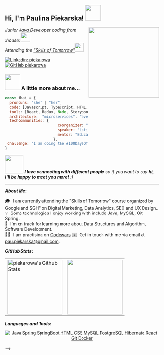 <h2> Hi, I'm Paulina Piekarska! <img src="https://media.giphy.com/media/mGcNjsfWAjY5AEZNw6/giphy.gif" width="50"></h2>
<img align='right' src="https://media.giphy.com/media/ieyl9zmCjO4b4t6qoY/giphy.gif" width="230">
<p><em>Junior Java Developer coding from :house: <img src="https://media.giphy.com/media/fYSnHlufseco8Fh93Z/giphy.gif" width="30"></br>Attending the <a href="https://events.withgoogle.com/umiejetnosci-jutra/czego-si-naucz/">"Skills of Tomorrow"</a><img src="https://media.giphy.com/media/WUlplcMpOCEmTGBtBW/giphy.gif" width="30"> 
</em></p>



[![Linkedin: piekarowa](https://img.shields.io/badge/-piekarowa-blue?style=flat-square&logo=Linkedin&logoColor=white&link=http://linkedin.com/in/paulina-piekarska-java-developer)](http://linkedin.com/in/paulina-piekarska-java-developer)
[![GitHub piekarowa](https://img.shields.io/github/followers/piekarowa?label=follow&style=social)](https://github.com/piekarowa)


### <img src="https://media.giphy.com/media/VgCDAzcKvsR6OM0uWg/giphy.gif" width="50"> A little more about me...  

```javascript
const thai = {
  pronouns: "she" | "her",
  code: [Javascript, Typescript, HTML, CSS, Ruby, Python, Java],
  tools: [React, Redux, Node, Storybook, Styled-Components, Jest, Docker],
  architecture: ["microservices", "event-driven", "design system pattern"],
  techCommunities: {
                        coorganizer: "AfroPython",
                        speaker: "Latinity",
                        mentor: "EducaTRANSforma"
                      },
 challenge: "I am doing the #100DaysOfCode challenge focused on react and typescript"
}
```

<img src="https://media.giphy.com/media/LnQjpWaON8nhr21vNW/giphy.gif" width="60"> <em><b>I love connecting with different people</b> so if you want to say <b>hi, I'll be happy to meet you more!</b> :)</em>

---



<!-- <p align="center">
  <a href="https://github.com/pieakrowa"> <img loading="lazy" alt="Welcome" src="assets/welcome.svg"/> </a>
</p>


<p align="center">
  <a href="https://github.com/piekarowa"> <img loading="lazy" alt="Samir" src="assets/samir.svg"/> <img loading="lazy" alt="Paul" src="assets/paul.svg"/> </a>
</p>

<p align="center">
  <a href="http://linkedin.com/in/paulina-piekarska-java-developer"><img loading="lazy" alt="LinkedIn" src="https://scdn.netlify.app/linkedin-piekarowa.svg"></a> &nbsp; 
  <a href="https://github.com/piekarowa"><img loading="lazy" src="https://hits.sh/github.com/piekarowa.svg?label=Visitors&extraCount=20000&color=white&labelColor=blue" alt="Visitors"></a> 
  <a href="https://github.com/piekarowa"><img loading="lazy" src="https://komarev.com/ghpvc/?username=piekarowa" width="1" height="1" /></a>  
</p>

<!-- 
Social Badge:
https://img.shields.io/badge/-LinkedIn%20@piekarowa-white?style=social&logo=Linkedin&logoColor=blue&link=http://linkedin.com/in/paulina-piekarska-java-developer
-->


<b>*About Me*:</b> 

  🎓 &nbsp;I am currently attending the "Skills of Tomorrow" course organized by Google and SGH" on Digital Marketing, Data Analytics, SEO and UX Design..\
  💡 &nbsp;Some technologies I enjoy working with include Java, MySQL, Git, Spring.\
  🌱 &nbsp;I'm on track for learning more about Data Structures and Algorithm, Software Development.\
  👨‍💻 &nbsp;I am practising on [Codewars](https://www.codewars.com/users/piekarowa)
  ✉️ &nbsp;Get in touch with me via email at pau.piekarska@gmail.com.




 <b> </b>

<b>*GitHub Stats*:</b> 
  
  <b> </b> 
  
  
<p align="center">
<table>
<tr>
  
  <td>
  <a href="https://github.com/piekarowa">
  <img align="center" fetchpriority="high" src="https://github-readme-stats-piekarowa.vercel.app/api?username=piekarowa&show_icons=true&include_all_commits=true&theme=radical&hide_border=true" alt="piekarowa's Github Stats" height="180rem" />
  </a>
  </td>
    
  <td> 
<a href="https://github.com/piekarowa"><img align="center" fetchpriority="high" src="https://github-readme-stats-piekarowa.vercel.app/api/top-langs/?username=piekarowa&layout=compact&theme=radical&hide_border=true" height="180rem"/></a>
  </td>
    
</tr>
</table>
</p>
  
  
<b>*Languages and Tools*:</b>
  
<b> </b>  

<p align="center">
<a href="https://github.com/SamirPaul1"> 
<img alt="Java Spring SpringBoot HTML CSS MySQL PostgreSQL Hibernate React Git Docker " loading="lazy" src="assets/skills.svg" />
</a> 
  <br>
<a href="https://github.com/piekarowa"><img width="100%" height="2" loading="lazy" src="assets/long-colour-linestrip.png" /></a>
</p>  
 -->
